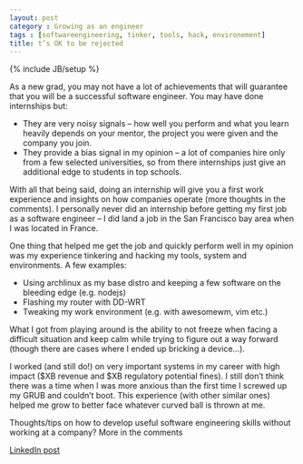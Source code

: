 ```yaml
---
layout: post
category : Growing as an engineer
tags : [softwareengineering, tinker, tools, hack, environement] 
title: t’s OK to be rejected
---
```

{% include JB/setup %}

As a new grad, you may not have a lot of achievements that will guarantee that you will be a successful software engineer. You may have done internships but:

- They are very noisy signals – how well you perform and what you learn heavily depends on your mentor, the project you were given and the company you join.
- They provide a bias signal in my opinion – a lot of companies hire only from a few selected universities, so from there internships just give an additional edge to students in top schools.

With all that being said, doing an internship will give you a first work experience and insights on how companies operate (more thoughts in the comments). I personally never did an internship before getting my first job as a software engineer – I did land a job in the San Francisco bay area when I was located in France.

One thing that helped me get the job and quickly perform well in my opinion was my experience tinkering and hacking my tools, system and environments. A few examples:

- Using archlinux as my base distro and keeping a few software on the bleeding edge (e.g. nodejs)
- Flashing my router with DD-WRT
- Tweaking my work environment (e.g. with awesomewm, vim etc.)

What I got from playing around is the ability to not freeze when facing a difficult situation and keep calm while trying to figure out a way forward (though there are cases where I ended up bricking a device…).

I worked (and still do!) on very important systems in my career with high impact ($XB revenue and $XB regulatory potential fines). I still don’t think there was a time when I was more anxious than the first time I screwed up my GRUB and couldn’t boot. This experience (with other similar ones) helped me grow to better face whatever curved ball is thrown at me.

Thoughts/tips on how to develop useful software engineering skills without working at a company? More in the comments

[LinkedIn post](https://www.linkedin.com/posts/tumichel_growing-as-an-engineer-tinker-and-hack-your-activity-7157552937936805888-toCT?utm_source=share&utm_medium=member_desktop)
